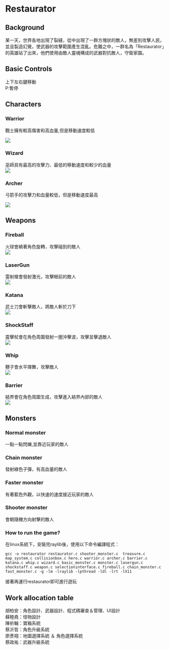# Restaurator  
## Background  
某一天，世界各地出現了裂縫，從中出現了一群方塊狀的敵人，無差別攻擊人民，並且製造幻覺，使武器的攻擊範圍產生混亂。危難之中，一群名為「Restaurator」的英雄站了出來，他們使用由敵人靈魂構成的武器對抗敵人，守衛家園。  

## Basic Controls  
上下左右鍵移動  
P:暫停  

## Characters  

### Warrior  
戰士擁有較高傷害和高血量,但是移動速度較低  

![](resources/hero/warrior.png)  

### Wizard  
巫師具有最高的攻擊力、最低的移動速度和較少的血量  
![](resources/hero/wizard.png)  

### Archer  
弓箭手的攻擊力和血量較低，但是移動速度最高  

![](resources/hero/archer.png)  

## Weapons  

### Fireball  
火球會繞著角色旋轉，攻擊碰到的敵人  
![](resources/weapon/fireball.png)  

### LaserGun  
雷射槍會發射激光，攻擊眼前的敵人  
![](resources/weapon/laser.png)  

### Katana  
武士刀會斬擊敵人，將敵人斬於刀下  
![](resources/weapon/katana.png)  

### ShockStaff  
震擊杖會在角色周圍發射一圈沖擊波，攻擊並擊退敵人  
![](resources/weapon/energyball.png)  

### Whip  
鞭子會水平揮舞，攻擊敵人  
![](resources/weapon/whip.png)  

### Barrier  
結界會在角色周圍生成，攻擊進入結界內部的敵人  
![](resources/weapon/barrier.png)  

## Monsters  

### Normal monster  
一點一點閃爍,並靠近玩家的敵人  

### Chain monster  
發射綠色子彈，有高血量的敵人  

### Faster monster  
有著藍色外觀，以快速的速度接近玩家的敵人  

### Shooter monster  
會朝隨機方向射擊的敵人  

### How to run the game?  
在linux系統下，安裝完raylib後，使用以下命令編譯程式：  
```  
gcc -o restaurator restaurator.c shooter_monster.c  treasure.c map_system.c collisionbox.c hero.c warrior.c archer.c barrier.c katana.c whip.c wizard.c basic_monster.c monster.c lasergun.c shockstaff.c weapon.c selectioninterface.c fireball.c chain_monster.c fast_monster.c -g -lm -lraylib -lpthread -ldl -lrt -lX11  

```  
接著再運行restaurator即可進行遊玩  

## Work allocation table  
胡柏安：角色設計、武器設計、程式碼審查＆管理、UI設計  
蘇睦堯：怪物設計  
陳祈翰：寶箱系統  
蔡沂哲：角色升級系統  
廖彥翔：地圖選擇系統 ＆ 角色選擇系統  
蔡政祐：武器升級系統  
